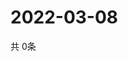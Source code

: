 # 2022-03-08
  共 0条

  <!-- BEGIN -->
  <!-- 最后更新时间Tue Mar 08 2022 22:05:29 GMT+0000 (Coordinated Universal Time) -->
  
  <!-- END -->
  
  